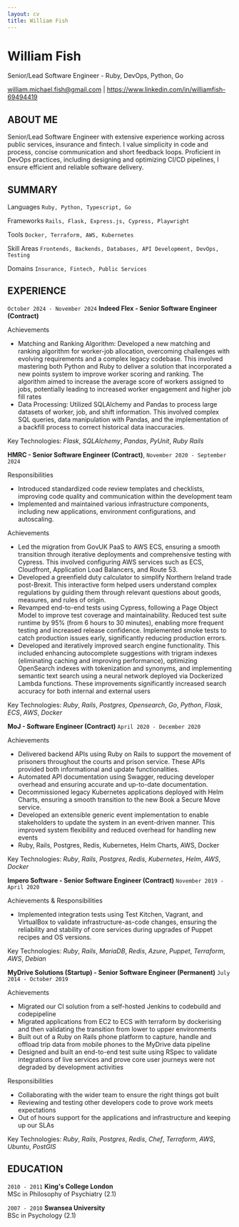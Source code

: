```yaml
---
layout: cv
title: William Fish
---
```


# William Fish
Senior/Lead Software Engineer - Ruby, DevOps, Python, Go 

<div id="webaddress">
  <a href="mailto:william.michael.fish@gmail.com">william.michael.fish@gmail.com</a> |
  <a href="https://www.linkedin.com/in/williamfish-69494419">https://www.linkedin.com/in/williamfish-69494419</a>
</div>

## ABOUT ME

Senior/Lead Software Engineer with extensive experience working across public services, insurance and fintech. I value simplicity in code and process, concise communication and short feedback loops. Proficient in DevOps practices, including designing and optimizing CI/CD pipelines, I ensure efficient and reliable software delivery.

## SUMMARY

Languages
`Ruby, Python, Typescript, Go`

Frameworks
`Rails, Flask, Express.js, Cypress, Playwright`

Tools
`Docker, Terraform, AWS, Kubernetes`

Skill Areas
`Frontends, Backends, Databases, API Development, DevOps, Testing`

Domains
`Insurance, Fintech, Public Services`

## EXPERIENCE

`October 2024 - November 2024`
**Indeed Flex - Senior Software Engineer (Contract)**

Achievements

- Matching and Ranking Algorithm: Developed a new matching and ranking algorithm for worker-job allocation, overcoming challenges with evolving requirements and a complex legacy codebase. This involved mastering both Python and Ruby to deliver a solution that incorporated a new points system to improve worker scoring and ranking. The algorithm aimed to increase the average score of workers assigned to jobs, potentially leading to increased worker engagement and higher job fill rates
- Data Processing: Utilized SQLAlchemy and Pandas to process large datasets of worker, job, and shift information. This involved complex SQL queries, data manipulation with Pandas, and the implementation of a backfill process to correct historical data inaccuracies.

<p>
  Key Technologies:
  <em>Flask</em>,
  <em>SQLAlchemy</em>,
  <em>Pandas</em>,
  <em>PyUnit</em>,
  <em>Ruby</em>
  <em>Rails</em>
</p>

**HMRC - Senior Software Engineer (Contract)**,
`November 2020 - September 2024`

Responsibilities

- Introduced standardized code review templates and checklists, improving code quality and communication within the development team
- Implemented and maintained various infrastructure components, including new applications, environment configurations, and autoscaling.

Achievements

- Led the migration from GovUK PaaS to AWS ECS, ensuring a smooth transition through iterative deployments and comprehensive testing with Cypress. This involved configuring AWS services such as ECS, Cloudfront, Application Load Balancers, and Route 53.
- Developed a greenfield duty calculator to simplify Northern Ireland trade post-Brexit. This interactive form helped users understand complex regulations by guiding them through relevant questions about goods, measures, and rules of origin.
- Revamped end-to-end tests using Cypress, following a Page Object Model to improve test coverage and maintainability. Reduced test suite runtime by 95% (from 6 hours to 30 minutes), enabling more frequent testing and increased release confidence. Implemented smoke tests to catch production issues early, significantly reducing production errors.
- Developed and iteratively improved search engine functionality. This included enhancing autocomplete suggestions with trigram indexes (eliminating caching and improving performance), optimizing OpenSearch indexes with tokenization and synonyms, and implementing semantic text search using a neural network deployed via Dockerized Lambda functions. These improvements significantly increased search accuracy for both internal and external users

<p>
  Key Technologies:
  <em>Ruby</em>,
  <em>Rails</em>,
  <em>Postgres</em>,
  <em>Opensearch</em>,
  <em>Go</em>,
  <em>Python</em>,
  <em>Flask</em>,
  <em>ECS</em>,
  <em>AWS</em>,
  <em>Docker</em>
</p>

**MoJ - Software Engineer (Contract)**
`April 2020 - December 2020`  

Achievements

- Delivered backend APIs using Ruby on Rails to support the movement of prisoners throughout the courts and prison service. These APIs provided both informational and update functionalities.
- Automated API documentation using Swagger, reducing developer overhead and ensuring accurate and up-to-date documentation.
- Decommissioned legacy Kubernetes applications deployed with Helm Charts, ensuring a smooth transition to the new Book a Secure Move service.
- Developed an extensible generic event implementation to enable stakeholders to update the system in an event-driven manner. This improved system flexibility and reduced overhead for handling new events
- Ruby, Rails, Postgres, Redis, Kubernetes, Helm Charts, AWS, Docker

<p>
  Key Technologies:
  <em>Ruby</em>,
  <em>Rails</em>,
  <em>Postgres</em>,
  <em>Redis</em>,
  <em>Kubernetes</em>,
  <em>Helm</em>,
  <em>AWS</em>,
  <em>Docker</em>
</p>

**Impero Software - Senior Software Engineer (Contract)**
`November 2019 - April 2020`

Achievements & Responsibilities

- Implemented integration tests using Test Kitchen, Vagrant, and VirtualBox to validate infrastructure-as-code changes, ensuring the reliability and stability of core services during upgrades of Puppet recipes and OS versions.
<p>
  Key Technologies:
  <em>Ruby</em>,
  <em>Rails</em>,
  <em>MariaDB</em>,
  <em>Redis</em>,
  <em>Azure</em>,
  <em>Puppet</em>,
  <em>Terraform</em>,
  <em>AWS</em>,
  <em>Debian</em>
</p>

**MyDrive Solutions (Startup) - Senior Software Engineer (Permanent)**
`July 2014 - October 2019`

Achievements

- Migrated our CI solution from a self-hosted Jenkins to codebuild and codepipeline
- Migrated applications from EC2 to ECS with terraform by dockerising and then validating the transition from lower to upper environments
- Built out of a Ruby on Rails phone platform to capture, handle and offload trip data from mobile phones to the MyDrive data pipeline
- Designed and built an end-to-end test suite using RSpec to validate integrations of live services and prove core user journeys were not degraded by development activities

Responsibilities

- Collaborating with the wider team to ensure the right things got built
- Reviewing and testing other developers code to prove work meets expectations
- Out of hours support for the applications and infrastructure and keeping up our SLAs

<p>
  Key Technologies:
  <em>Ruby</em>,
  <em>Rails</em>,
  <em>Postgres</em>,
  <em>Redis</em>,
  <em>Chef</em>,
  <em>Terraform</em>,
  <em>AWS</em>,
  <em>Ubuntu</em>,
  <em>PostGIS</em>
</p>

## EDUCATION

`2010 - 2011`
**King's College London**  
MSc in Philosophy of Psychiatry (2.1)

`2007 - 2010`
**Swansea University**  
BSc in Psychology (2.1)
